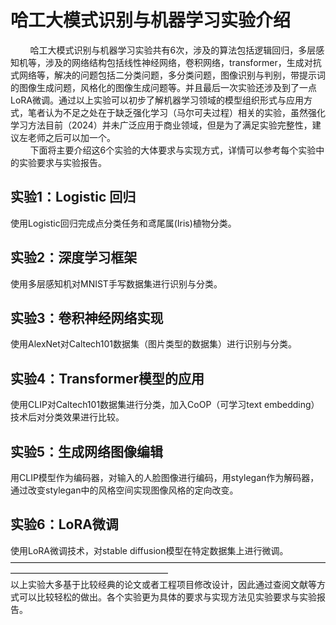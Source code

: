 # 哈工大模式识别与机器学习实验介绍
$~~~~~~~~$哈工大模式识别与机器学习实验共有6次，涉及的算法包括逻辑回归，多层感知机等，涉及的网络结构包括线性神经网络，卷积网络，transformer，生成对抗式网络等，解决的问题包括二分类问题，多分类问题，图像识别与判别，带提示词的图像生成问题，风格化的图像生成问题等。并且最后一次实验还涉及到了一点LoRA微调。通过以上实验可以初步了解机器学习领域的模型组织形式与应用方式，笔者认为不足之处在于缺乏强化学习（马尔可夫过程）相关的实验，虽然强化学习方法目前（2024）并未广泛应用于商业领域，但是为了满足实验完整性，建议左老师之后可以加一个。  
$~~~~~~~~$下面将主要介绍这6个实验的大体要求与实现方式，详情可以参考每个实验中的实验要求与实验报告。
## 实验1：Logistic 回归
使用Logistic回归完成点分类任务和鸢尾属(Iris)植物分类。
## 实验2：深度学习框架
使用多层感知机对MNIST手写数据集进行识别与分类。
## 实验3：卷积神经网络实现
使用AlexNet对Caltech101数据集（图片类型的数据集）进行识别与分类。
## 实验4：Transformer模型的应用
使用CLIP对Caltech101数据集进行分类，加入CoOP（可学习text embedding）技术后对分类效果进行比较。
## 实验5：生成网络图像编辑
用CLIP模型作为编码器，对输入的人脸图像进行编码，用stylegan作为解码器，通过改变stylegan中的风格空间实现图像风格的定向改变。
## 实验6：LoRA微调
使用LoRA微调技术，对stable diffusion模型在特定数据集上进行微调。  
——————————————————————————————————————————————————————  
以上实验大多基于比较经典的论文或者工程项目修改设计，因此通过查阅文献等方式可以比较轻松的做出。各个实验更为具体的要求与实现方法见实验要求与实验报告。

